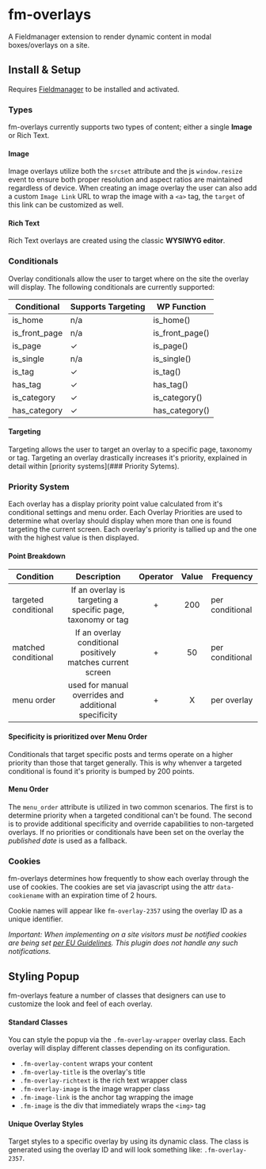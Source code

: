 # fm-overlays

A Fieldmanager extension to render dynamic content in modal boxes/overlays on a site.


## Install & Setup

Requires [Fieldmanager](https://github.com/alleyinteractive/wordpress-fieldmanager) to be installed and activated.




### Types

fm-overlays currently supports two types of content; either a single **Image** or Rich Text.

#### Image

Image overlays utilize both the `srcset` attribute and the js `window.resize` event to ensure both proper resolution and aspect ratios are maintained regardless of device.  When creating an image overlay the user can also add a custom `Image Link` URL to wrap the image with a `<a>` tag, the `target` of this link can be customized as well.

#### Rich Text

Rich Text overlays are created using the classic **WYSIWYG editor**.




### Conditionals

Overlay conditionals allow the user to target where on the site the overlay will display.  The following conditionals are currently supported:

| Conditional   	| Supports Targeting 	| WP Function     	|
|---------------	|--------------------	|-----------------	|
| is_home       	| n/a                	| is_home()       	|
| is_front_page 	| n/a                	| is_front_page() 	|
| is_page       	| ✓                  	| is_page()       	|
| is_single     	| n/a                	| is_single()     	|
| is_tag        	| ✓                  	| is_tag()        	|
| has_tag       	| ✓                  	| has_tag()       	|
| is_category   	| ✓                  	| is_category()   	|
| has_category  	| ✓                  	| has_category()  	|

#### Targeting

Targeting allows the user to target an overlay to a specific page, taxonomy or tag.  Targeting an overlay drastically increases it's priority, explained in detail within [priority systems](### Priority Sytems).




### Priority System

Each overlay has a display priority point value calculated from it's conditional settings and menu order.  Each Overlay Priorities are used to determine what overlay should display when more than one is found targeting the current screen.  Each overlay's priority is tallied up and the one with the highest value is then displayed.

#### Point Breakdown

| Condition            |                         Description                         | Operator | Value | Frequency       |
|----------------------|:-----------------------------------------------------------:|:--------:|:-----:|-----------------|
| targeted conditional | If an overlay is targeting a specific page, taxonomy or tag |     +    |  200  | per conditional |
| matched conditional  | If an overlay conditional positively matches current screen |     +    |   50  | per conditional |
| menu order           | used for manual overrides and additional specificity        |     +    |   X   | per overlay     |

#### Specificity is prioritized over Menu Order

Conditionals that target specific posts and terms operate on a higher priority than those that target generally.  This is why whenver a targeted conditional is found it's priority is bumped by 200 points.

#### Menu Order

The `menu_order` attribute is utilized in two common scenarios.  The first is to determine priority when a targeted conditional can't be found.    The second is to provide additional specificity and override capabilities to non-targeted overlays.  If no priorities or conditionals have been set on the overlay the *published date* is used as a fallback.





### Cookies

fm-overlays determines how frequently to show each overlay through the use of cookies.  The cookies are set via javascript using the attr `data-cookiename` with an expiration time of 2 hours.

Cookie names will appear like `fm-overlay-2357` using the overlay ID as a unique identifier.

_Important: When implementing on a site visitors *must be notified* cookies are being set [per EU Guidelines](http://ec.europa.eu/ipg/basics/legal/cookies/index_en.htm). This plugin does not handle any such notifications._




## Styling Popup

fm-overlays feature a number of classes that designers can use to customize the look and feel of each overlay.


#### Standard Classes

You can style the popup via the `.fm-overlay-wrapper` overlay class.  Each overlay will display different classes depending on its configuration.

- `.fm-overlay-content` wraps your content
- `.fm-overlay-title` is the overlay's title
- `.fm-overlay-richtext` is the rich text wrapper class
- `.fm-overlay-image` is the image wrapper class
- `.fm-image-link` is the anchor tag wrapping the image
- `.fm-image` is the div that immediately wraps the `<img>` tag


#### Unique Overlay  Styles

Target styles to a specific overlay by using its dynamic class. The class is generated using the overlay ID and will look something like: `.fm-overlay-2357`.

